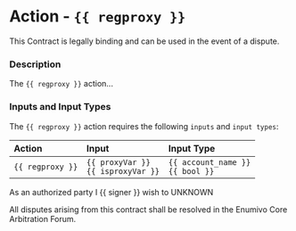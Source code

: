 # Action - `{{ regproxy }}`

This Contract is legally binding and can be used in the event of a dispute. 

### Description

The `{{ regproxy }}` action... 

### Inputs and Input Types

The `{{ regproxy }}` action requires the following `inputs` and `input types`:

| Action | Input | Input Type |
|:--|:--|:--|
| `{{ regproxy }}` | `{{ proxyVar }}`<br/>`{{ isproxyVar }}` | `{{ account_name }}`<br/>`{{ bool }}` |

As an authorized party I {{ signer }} wish to UNKNOWN

All disputes arising from this contract shall be resolved in the Enumivo Core Arbitration Forum. 
